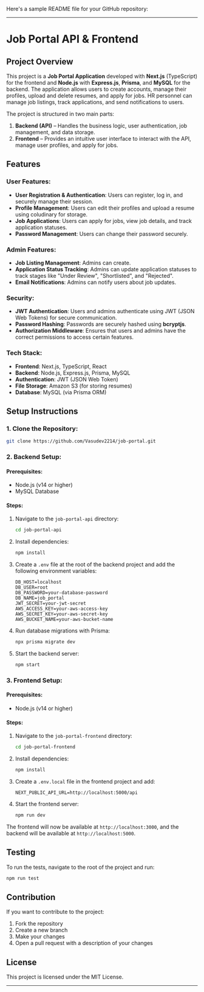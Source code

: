 Here's a sample README file for your GitHub repository:

---

# Job Portal API & Frontend

## Project Overview

This project is a **Job Portal Application** developed with **Next.js** (TypeScript) for the frontend and **Node.js** with **Express.js**, **Prisma**, and **MySQL** for the backend. The application allows users to create accounts, manage their profiles, upload and delete resumes, and apply for jobs. HR personnel can manage job listings, track applications, and send notifications to users.

The project is structured in two main parts:
1. **Backend (API)** – Handles the business logic, user authentication, job management, and data storage.
2. **Frontend** – Provides an intuitive user interface to interact with the API, manage user profiles, and apply for jobs.

## Features

### User Features:
- **User Registration & Authentication**: Users can register, log in, and securely manage their session.
- **Profile Management**: Users can edit their profiles and upload a resume using coludinary for storage.
- **Job Applications**: Users can apply for jobs, view job details, and track application statuses.
- **Password Management**: Users can change their password securely.


### Admin Features:
- **Job Listing Management**: Admins can create.
- **Application Status Tracking**: Admins can update application statuses to track stages like "Under Review", "Shortlisted", and "Rejected".
- **Email Notifications**: Admins can notify users about job updates.

### Security:
- **JWT Authentication**: Users and admins authenticate using JWT (JSON Web Tokens) for secure communication.
- **Password Hashing**: Passwords are securely hashed using **bcryptjs**.
- **Authorization Middleware**: Ensures that users and admins have the correct permissions to access certain features.

### Tech Stack:
- **Frontend**: Next.js, TypeScript, React
- **Backend**: Node.js, Express.js, Prisma, MySQL
- **Authentication**: JWT (JSON Web Token)
- **File Storage**: Amazon S3 (for storing resumes)
- **Database**: MySQL (via Prisma ORM)

## Setup Instructions

### 1. Clone the Repository:
```bash
git clone https://github.com/Vasudev2214/job-portal.git
```

### 2. Backend Setup:
#### Prerequisites:
- Node.js (v14 or higher)
- MySQL Database

#### Steps:
1. Navigate to the `job-portal-api` directory:
   ```bash
   cd job-portal-api
   ```
2. Install dependencies:
   ```bash
   npm install
   ```
3. Create a `.env` file at the root of the backend project and add the following environment variables:
   ```env
   DB_HOST=localhost
   DB_USER=root
   DB_PASSWORD=your-database-password
   DB_NAME=job_portal
   JWT_SECRET=your-jwt-secret
   AWS_ACCESS_KEY=your-aws-access-key
   AWS_SECRET_KEY=your-aws-secret-key
   AWS_BUCKET_NAME=your-aws-bucket-name
   ```

4. Run database migrations with Prisma:
   ```bash
   npx prisma migrate dev
   ```

5. Start the backend server:
   ```bash
   npm start
   ```

### 3. Frontend Setup:
#### Prerequisites:
- Node.js (v14 or higher)

#### Steps:
1. Navigate to the `job-portal-frontend` directory:
   ```bash
   cd job-portal-frontend
   ```
2. Install dependencies:
   ```bash
   npm install
   ```
3. Create a `.env.local` file in the frontend project and add:
   ```env
   NEXT_PUBLIC_API_URL=http://localhost:5000/api
   ```

4. Start the frontend server:
   ```bash
   npm run dev
   ```

The frontend will now be available at `http://localhost:3000`, and the backend will be available at `http://localhost:5000`.

## Testing

To run the tests, navigate to the root of the project and run:
```bash
npm run test
```

## Contribution

If you want to contribute to the project:
1. Fork the repository
2. Create a new branch
3. Make your changes
4. Open a pull request with a description of your changes

## License

This project is licensed under the MIT License.

---

